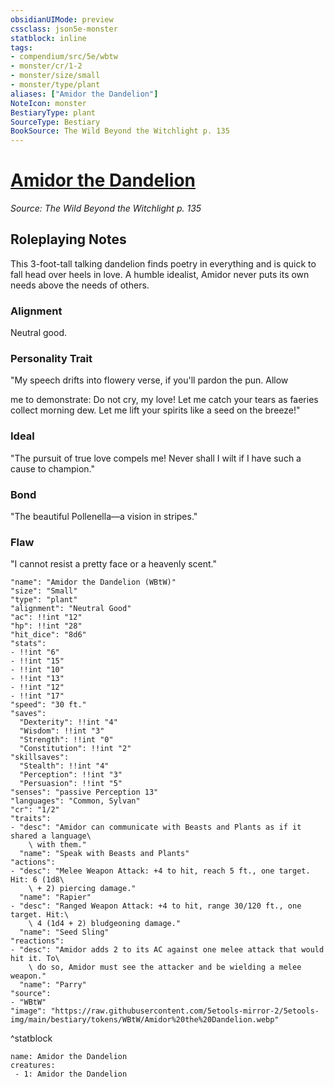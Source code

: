 ```yaml
---
obsidianUIMode: preview
cssclass: json5e-monster
statblock: inline
tags:
- compendium/src/5e/wbtw
- monster/cr/1-2
- monster/size/small
- monster/type/plant
aliases: ["Amidor the Dandelion"]
NoteIcon: monster
BestiaryType: plant
SourceType: Bestiary
BookSource: The Wild Beyond the Witchlight p. 135
---
```

# [Amidor the Dandelion](2-Mechanics/CLI/bestiary/npc/amidor-the-dandelion-wbtw.md)
*Source: The Wild Beyond the Witchlight p. 135*  

## Roleplaying Notes

This 3-foot-tall talking dandelion finds poetry in everything and is quick to fall head over heels in love. A humble idealist, Amidor never puts its own needs above the needs of others.

### Alignment

Neutral good.

### Personality Trait

"My speech drifts into flowery verse, if you'll pardon the pun. Allow

me to demonstrate: Do not cry, my love! Let me catch your tears as faeries collect morning dew. Let me lift your spirits like a seed on the breeze!"

### Ideal

"The pursuit of true love compels me! Never shall I wilt if I have such a cause to champion."

### Bond

"The beautiful Pollenella—a vision in stripes."

### Flaw

"I cannot resist a pretty face or a heavenly scent."

```statblock
"name": "Amidor the Dandelion (WBtW)"
"size": "Small"
"type": "plant"
"alignment": "Neutral Good"
"ac": !!int "12"
"hp": !!int "28"
"hit_dice": "8d6"
"stats":
- !!int "6"
- !!int "15"
- !!int "10"
- !!int "13"
- !!int "12"
- !!int "17"
"speed": "30 ft."
"saves":
  "Dexterity": !!int "4"
  "Wisdom": !!int "3"
  "Strength": !!int "0"
  "Constitution": !!int "2"
"skillsaves":
  "Stealth": !!int "4"
  "Perception": !!int "3"
  "Persuasion": !!int "5"
"senses": "passive Perception 13"
"languages": "Common, Sylvan"
"cr": "1/2"
"traits":
- "desc": "Amidor can communicate with Beasts and Plants as if it shared a language\
    \ with them."
  "name": "Speak with Beasts and Plants"
"actions":
- "desc": "Melee Weapon Attack: +4 to hit, reach 5 ft., one target. Hit: 6 (1d8\
    \ + 2) piercing damage."
  "name": "Rapier"
- "desc": "Ranged Weapon Attack: +4 to hit, range 30/120 ft., one target. Hit:\
    \ 4 (1d4 + 2) bludgeoning damage."
  "name": "Seed Sling"
"reactions":
- "desc": "Amidor adds 2 to its AC against one melee attack that would hit it. To\
    \ do so, Amidor must see the attacker and be wielding a melee weapon."
  "name": "Parry"
"source":
- "WBtW"
"image": "https://raw.githubusercontent.com/5etools-mirror-2/5etools-img/main/bestiary/tokens/WBtW/Amidor%20the%20Dandelion.webp"
```
^statblock

```encounter-table
name: Amidor the Dandelion
creatures:
 - 1: Amidor the Dandelion
```